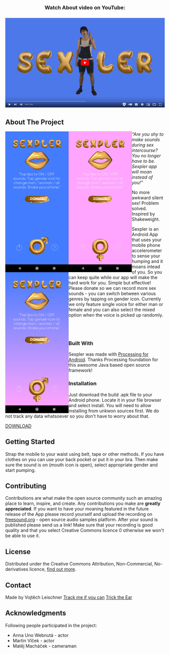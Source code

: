 <!-- PROJECT LOGO -->
<div align="center">
 <h3 align="center">Watch About video on YouTube:<h3> 
 <a href="https://youtu.be/ayAVIRYbNU4" target="_blank"><img src="https://github.com/trackme518/sexpler/blob/main/images/youtube_thumb.jpg"/></a>
</div>

<!-- ABOUT THE PROJECT -->
## About The Project

<img src="https://github.com/trackme518/sexpler/blob/main/images/snap1.jpg" width="200" align="left" />  
<img src="https://github.com/trackme518/sexpler/blob/main/images/snap2.jpg" width="200" align="left" />    
<img src="https://github.com/trackme518/sexpler/blob/main/images/snap3.jpg" width="200" align="left" />  
  
<p><i>“Are you shy to make sounds during sex intercourse? You no longer have to be. Sexpler app will moan instead of you!"</i></p>
<p>No more awkward silent sex! Problem solved. Inspired by Shakeweight.</p>
<p>Sexpler is an Android App that uses your mobile phone accelerometer to sense your humping and it moans intead of you. So you can keep quite while our app will make the hard work for you. Simple but effective! Please donate so we can record more sex sounds - you can switch between various genres by tapping on gender icon. Currently we only feature single voice for either man or female and you can also select the mixed option when the voice is picked up randomly.</p>

</br>
</br>
   
### Built With
Sexpler was made with <a href="https://android.processing.org/install.html" target="_blank">Processing for Android</a>. Thanks Processing foundation for this awesome Java based open source framework! 

<!-- GETTING STARTED -->
### Installation
  
Just download the build .apk file to your Android phone. Locate it in your file browser and select install. You will need to allow installing from unkwon sources first. We do not track any data whatsoever so you don't have to worry about that. 

<a target="_blank" href="https://github.com/trackme518/sexpler/raw/main/BUILD/sexpler_scale_release_signed_aligned.apk">DOWNLOAD</a>

## Getting Started
Strap the mobile to your waist using belt, tape or other methods. If you have clothes on you can use your back pocket or put it in your bra. Then make sure the sound is on (mouth icon is open), select appropriate gender and start pumping. 

<!-- CONTRIBUTING -->
## Contributing
Contributions are what make the open source community such an amazing place to learn, inspire, and create. Any contributions you make are **greatly appreciated**. If you want to have your moaning featured in the future release of the App please record yourself and upload the recording on [freesound.org](https://freesound.org/) - open source audio samples platform. After your sound is published please send us a link! Make sure that your recording is good quality and that you select Creative Commons licence 0 otherwise we won't be able to use it.

<!-- LICENSE -->
## License
Distributed under the Creative Commons Attribution, Non-Commercial, No-derivatives licence, <a target="_blank" href="https://creativecommons.org/licenses/by-nc-nd/4.0/">find out more</a>.

<!-- CONTACT -->
## Contact
Made by Vojtěch Leischner
<a target="_blank" href="https://trackmeifyoucan.com">Track me if you can</a>
<a target="_blank" href="https://tricktheear.eu">Trick the Ear</a>

<!-- ACKNOWLEDGMENTS -->
## Acknowledgments
Following people participated in the project:

* Anna Uno Webnutá - actor
* Martin Vlček - actor
* Matěj Macháček - cameraman
